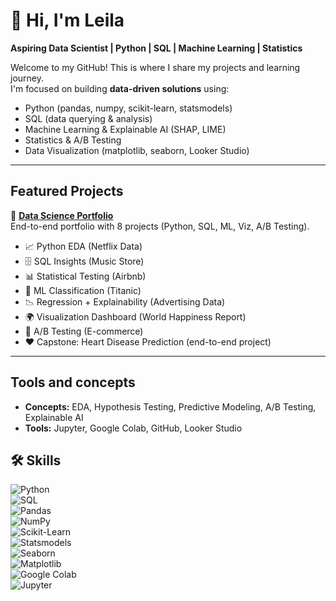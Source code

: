 # 👋 Hi, I'm Leila

**Aspiring Data Scientist | Python | SQL | Machine Learning | Statistics**  

Welcome to my GitHub! This is where I share my projects and learning journey.  
I'm focused on building **data-driven solutions** using:  
- Python (pandas, numpy, scikit-learn, statsmodels)  
- SQL (data querying & analysis)  
- Machine Learning & Explainable AI (SHAP, LIME)  
- Statistics & A/B Testing  
- Data Visualization (matplotlib, seaborn, Looker Studio)  

---

## Featured Projects  

🔹 [**Data Science Portfolio**](https://github.com/YOUR-USERNAME/data-science-portfolio)  
End-to-end portfolio with 8 projects (Python, SQL, ML, Viz, A/B Testing).  

- 📈 Python EDA (Netflix Data)  
- 🗄 SQL Insights (Music Store)  
- 📊 Statistical Testing (Airbnb)  
- 🤖 ML Classification (Titanic)  
- 📉 Regression + Explainability (Advertising Data)  
- 🌍 Visualization Dashboard (World Happiness Report)  
- 🧪 A/B Testing (E-commerce)  
- ❤️ Capstone: Heart Disease Prediction (end-to-end project)  

---

## Tools and concepts
- **Concepts:** EDA, Hypothesis Testing, Predictive Modeling, A/B Testing, Explainable AI  
- **Tools:** Jupyter, Google Colab, GitHub, Looker Studio  

## 🛠 Skills  

![Python](https://img.shields.io/badge/Python-3776AB?style=for-the-badge&logo=python&logoColor=white)  
![SQL](https://img.shields.io/badge/SQL-025E8C?style=for-the-badge&logo=postgresql&logoColor=white)  
![Pandas](https://img.shields.io/badge/Pandas-150458?style=for-the-badge&logo=pandas&logoColor=white)  
![NumPy](https://img.shields.io/badge/NumPy-013243?style=for-the-badge&logo=numpy&logoColor=white)  
![Scikit-Learn](https://img.shields.io/badge/Scikit--Learn-F7931E?style=for-the-badge&logo=scikit-learn&logoColor=white)  
![Statsmodels](https://img.shields.io/badge/Statsmodels-555555?style=for-the-badge&logo=python&logoColor=white)  
![Seaborn](https://img.shields.io/badge/Seaborn-008080?style=for-the-badge&logo=python&logoColor=white)  
![Matplotlib](https://img.shields.io/badge/Matplotlib-11557c?style=for-the-badge&logo=python&logoColor=white)  
![Google Colab](https://img.shields.io/badge/Google%20Colab-F9AB00?style=for-the-badge&logo=google-colab&logoColor=white)  
![Jupyter](https://img.shields.io/badge/Jupyter-F37626?style=for-the-badge&logo=jupyter&logoColor=white)
